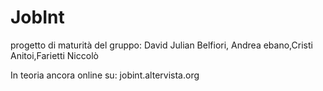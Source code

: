 # JobInt

progetto di maturità del gruppo: David Julian Belfiori, Andrea ebano,Cristi Anitoi,Farietti Niccolò

In teoria ancora online su: jobint.altervista.org
